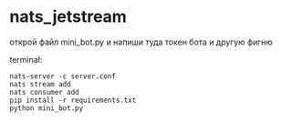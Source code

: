 # nats_jetstream

открой файл mini_bot.py и напиши туда токен бота и другую фигню

terminal:
```
nats-server -c server.conf
nats stream add
nats consumer add
pip install -r requirements.txt
python mini_bot.py
```
